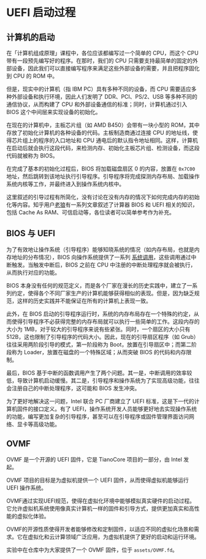 # UEFI 启动过程

## 计算机的启动

在「计算机组成原理」课程中，各位应该都编写过一个简单的 CPU，而这个 CPU 带有一段预先编写好的程序。在那时，我们的 CPU 只需要支持最简单的固定的外部设备，因此我们可以直接编写程序来满足这些外部设备的需要，并且把程序固化到 CPU 的 ROM 中。

但是，现实中的计算机（指 IBM PC）具有多种不同的设备，而 CPU 需要适应多种外部设备和执行环境，因此人们发明了 DDR、PCI、PS/2、USB 等多种不同的通信协议，从而构建了 CPU 和外部设备通信的标准；同时，计算机通过引入 BIOS 这个中间层来实现设备的初始化。

在现在的计算机中，主板芯片组（如 AMD B450）会带有一块小型的 ROM，其中存放了初始化计算机的各种设备的代码。主板制造商通过连接 CPU 的地址线，使得芯片组上的程序的入口地址和 CPU 通电后的默认指令地址相同。这样，计算机在启动后就会执行这段代码，来检测内存、初始化主板芯片组、检测设备，而这段代码就被称为 BIOS。

在完成了基本的初始化过程后，BIOS 将加载磁盘扇区 0 的内容，放置在 `0x7C00` 地址，然后跳转到该地址执行引导程序。引导程序将完成探测内存布局、加载操作系统内核等工作，并最终进入到操作系统内核中。

这里叙述的引导过程有所简化，没有讨论在没有内存的情况下如何完成内存的初始化等内容。知乎用户[老狼](https://www.zhihu.com/people/mikewolfwoo)有一系列文章叙述了计算器 BIOS 和 UEFI 相关的知识，包括 Cache As RAM、可信启动等，各位读者可以简单参考作为补充。

## BIOS 与 UEFI

为了有效地让操作系统（引导程序）能够知晓系统的情况（如内存布局，也就是内存地址的分布情况），BIOS 向操作系统提供了一系列 [系统调用](https://wiki.osdev.org/BIOS)，这些调用通过中断触发。当触发中断后，BIOS 之前在 CPU 中注册的中断处理程序就会被执行，从而执行对应的功能。

BIOS 本身没有任何的规范定义，而是各个厂家在漫长的历史实践中，建立了一系列约定，使得各个不同厂家生产的计算机能够获得相似的表现。但是，因为缺乏规范，这样的历史实践并不能保证在所有的计算机上表现一致。

此外，在 BIOS 启动的引导程序运行时，系统的内存布局存在一个特殊的约定，从而使得引导程序不必获得完整的内存布局就可以执行一些简单的工作。这段内存的大小为 1MB，对于较大的引导程序来说有些紧张。同时，一个扇区的大小只有 512B，这也限制了引导程序的代码大小。因此，现在的引导扇区程序（如 Grub）往往采用两阶段引导的模式，第一阶段称为 Boot，放置在引导扇区中；而第二阶段称为 Loader，放置在磁盘的一个特殊区域；从而突破 BIOS 的代码和内存限制。

最后，BIOS 基于中断的函数调用产生了两个问题。其一是，中断调用的效率较低，导致计算机启动缓慢。其二是，引导程序和操作系统为了实现高级功能，往往会注册自己的中断处理程序，这可能和 BIOS 发生冲突。

为了更好地解决这一问题，Intel 联合 PC 厂商建立了 UEFI 标准，这是下一代的计算机固件的接口定义。有了 UEFI，操作系统开发人员能够更好地去实现操作系统的功能，编写更加复杂的引导程序，甚至可以在引导程序或固件管理界面访问网络、显卡等高级功能。

## OVMF

OVMF 是一个开源的 UEFI 固件，它是 TianoCore 项目的一部分，由 Intel 发起。

OVMF 项目的目标是为虚拟机提供一个 UEFI 固件，从而使得虚拟机能够运行 UEFI 操作系统。

OVMF通过实现UEFI规范，使得在虚拟化环境中能够模拟真实硬件的启动过程。它允许虚拟机系统使用像真实计算机一样的固件和引导方式，提供更加真实和高性能的虚拟化体验。

OVMF的开源性质使得开发者能够修改和定制固件，以适应不同的虚拟化场景和需求。它在虚拟化和云计算领域广泛应用，为虚拟机提供了更好的启动和运行环境。

实验中在仓库中为大家提供了一个 OVMF 固件，位于 `assets/OVMF.fd`。
